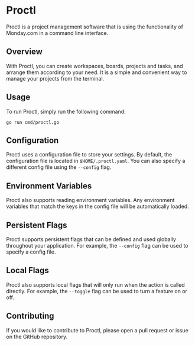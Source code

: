 # Proctl

Proctl is a project management software that is using the functionality of Monday.com in a command line interface.

## Overview

With Proctl, you can create workspaces, boards, projects and tasks, and arrange them according to your need. It is a simple and convenient way to manage your projects from the terminal.

## Usage

To run Proctl, simply run the following command:

`go run cmd/proctl.go`

## Configuration

Proctl uses a configuration file to store your settings. By default, the configuration file is located in `$HOME/.proctl.yaml`. You can also specify a different config file using the `--config` flag.

## Environment Variables

Proctl also supports reading environment variables. Any environment variables that match the keys in the config file will be automatically loaded.

## Persistent Flags

Proctl supports persistent flags that can be defined and used globally throughout your application. For example, the `--config` flag can be used to specify a config file.

## Local Flags

Proctl also supports local flags that will only run when the action is called directly. For example, the `--toggle` flag can be used to turn a feature on or off.

## Contributing

If you would like to contribute to Proctl, please open a pull request or issue on the GitHub repository.
